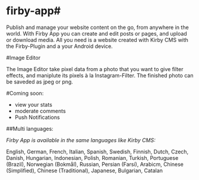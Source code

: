 # firby-app#

Publish and manage your website content on the go, from anywhere in the world. With Firby App you can create and edit posts or pages, and upload or download media. All you need is a website created with Kirby CMS with the Firby-Plugin and a your Android device.

#Image Editor

The Image Editor take pixel data from a photo that you want to give filter effects, and maniplute its pixels à la Instagram-Filter. 
The finished photo can be saveded as jpeg or png.

#Coming soon:
- view your stats
- moderate comments
- Push Notifications

##Multi languages:

*Firby App is available in the same languages like Kirby CMS:*

English, German, French, Italian, Spanish, Swedish, Finnish, Dutch, Czech, Danish, Hungarian, Indonesian, Polish, Romanian, Turkish, Portuguese (Brazil), Norwegian (Bokmål), Russian, Persian (Farsi), Arabicm, Chinese (Simplified), Chinese (Traditional), Japanese, Bulgarian, Catalan

